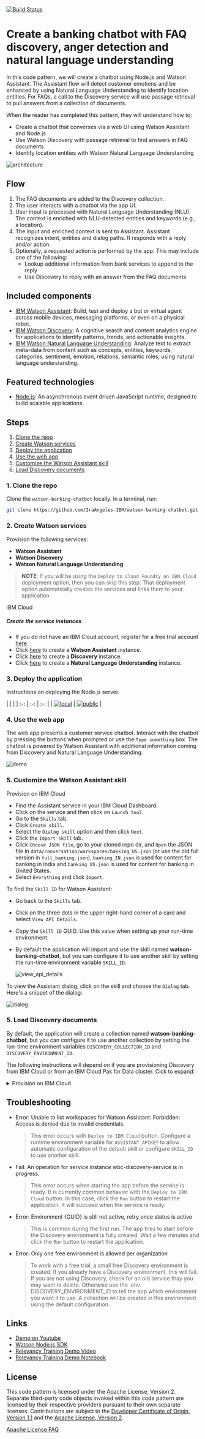 [![Build Status](https://api.travis-ci.org/IBM/watson-banking-chatbot.svg?branch=master)](https://travis-ci.org/IBM/watson-banking-chatbot)

# Create a banking chatbot with FAQ discovery, anger detection and natural language understanding

In this code pattern, we will create a chatbot using Node.js and Watson Assistant. The Assistant flow will detect customer emotions and be enhanced by using Natural Language Understanding to identify location entities. For FAQs, a call to the Discovery service will use passage retrieval to pull answers from a collection of documents.

When the reader has completed this pattern, they will understand how to:

* Create a chatbot that converses via a web UI using Watson Assistant and Node.js
* Use Watson Discovery with passage retrieval to find answers in FAQ documents
* Identify location entities with Watson Natural Language Understanding

<!-- > **NOTE**: This code pattern has been updated to include instructions for accessing Watson services running on IBM Cloud Pak for Data. These updates can be found in the specific instructions for deploying your app [locally](doc/source/local.md), or deploying your app to [OpenShift on IBM Cloud](doc/source/openshift.md). The main change required is that your application will need additional credentials to access the IBM Cloud Pak for Data cluster that is hosting the Watson services.
>
> Click [here](https://www.ibm.com/products/cloud-pak-for-data) for more information about IBM Cloud Pak for Data. -->

![architecture](doc/source/images/architecture.png)

## Flow

1. The FAQ documents are added to the Discovery collection.
1. The user interacts with a chatbot via the app UI.
1. User input is processed with Natural Language Understanding (NLU). The context is enriched with NLU-detected entities and keywords (e.g., a location).
1. The input and enriched context is sent to Assistant. Assistant recognizes intent, entities and dialog paths. It responds with a reply and/or action.
1. Optionally, a requested action is performed by the app. This may include one of the following:
   * Lookup additional information from bank services to append to the reply
   * Use Discovery to reply with an answer from the FAQ documents

## Included components

* [IBM Watson Assistant](https://www.ibm.com/cloud/watson-assistant/): Build, test and deploy a bot or virtual agent across mobile devices, messaging platforms, or even on a physical robot.
* [IBM Watson Discovery](https://www.ibm.com/watson/services/discovery/): A cognitive search and content analytics engine for applications to identify patterns, trends, and actionable insights.
* [IBM Watson Natural Language Understanding](https://www.ibm.com/watson/services/natural-language-understanding/): Analyze text to extract meta-data from content such as concepts, entities, keywords, categories, sentiment, emotion, relations, semantic roles, using natural language understanding.

## Featured technologies

* [Node.js](https://nodejs.org/): An asynchronous event driven JavaScript runtime, designed to build scalable applications.

## Steps

1. [Clone the repo](#1-clone-the-repo)
1. [Create Watson services](#2-create-watson-services)
1. [Deploy the application](#3-deploy-the-application)
1. [Use the web app](#4-use-the-web-app)
1. [Customize the Watson Assistant skill](#5-customize-the-watson-assistant-skill)
1. [Load Discovery documents](#6-load-discovery-documents)

### 1. Clone the repo

Clone the `watson-banking-chatbot` locally. In a terminal, run:

```bash
git clone https://github.com/IraAngeles-IBM/watson-banking-chatbot.git
```

### 2. Create Watson services

Provision the following services:

* **Watson Assistant**
* **Watson Discovery**
* **Watson Natural Language Understanding**

> **NOTE**: If you will be using the `Deploy to Cloud Foundry on IBM Cloud` deployment option, then you can skip this step. That deployment option automatically creates the services and links them to your application.

<!-- The instructions will depend on whether you are provisioning services using IBM Cloud Pak for Data or on IBM Cloud.

Click to expand one: -->

<!-- <details><summary><b>IBM Cloud Pak for Data</b></summary>
<p>
<i>Use the following instructions for each of the three services.</i>
<p>
<h5>Install and provision service instances</h5>
<p>
The services are not available by default. An administrator must install them on the IBM Cloud Pak for Data platform, and you must be given access to the service. To determine whether the service is installed, Click the <b>Services</b> icon (<img class="lazycontent" src="doc/source/images/services_icon.png" alt="services_icon"/>) and check whether the service is enabled.
</details> -->

<!-- <details><summary><b>IBM Cloud</b></summary>
<p> -->

IBM Cloud

<h5>Create the service instances</h5>
  <ul>
    <li>If you do not have an IBM Cloud account, register for a free trial account <a href="https://ibm.biz/BdqyTb">here</a>.</li>
    <li>Click <a href="https://cloud.ibm.com/catalog/services/watson-assistant">here</a> to create a <b>Watson Assistant</b> instance.</li>
    <li>Click <a href="https://cloud.ibm.com/catalog/services/discovery">here</a> to create a <b>Discovery</b> instance.</li>
    <li>Click <a href="https://cloud.ibm.com/catalog/services/natural-language-understanding">here</a> to create a <b>Natural Language Understanding</b> instance.</li>
  </ul>
<!-- </details> -->

### 3. Deploy the application

Instructions on deploying the Node.js server.

<!-- Click on one of the options below for instructions on deploying the Node.js server. -->

<!-- | | | |
| :-: | :-: | :-: |
| [![local](https://raw.githubusercontent.com/IBM/pattern-utils/master/deploy-buttons/local.png)](doc/source/local.md) | [![openshift](https://raw.githubusercontent.com/IBM/pattern-utils/master/deploy-buttons/openshift.png)](doc/source/openshift.md) | [![public](https://raw.githubusercontent.com/IBM/pattern-utils/master/deploy-buttons/cf.png)](doc/source/cf.md) | -->

| | |
| :-: | :-: | :-: |
| [![local](https://raw.githubusercontent.com/IBM/pattern-utils/master/deploy-buttons/local.png)](./doc/source/local.md) | [![public](https://raw.githubusercontent.com/IBM/pattern-utils/master/deploy-buttons/cf.png)](./doc/source/cf.md) |

### 4. Use the web app

The web app presents a customer service chatbot. Interact with the chatbot by pressing the buttons when prompted or use the `Type something` box. The chatbot is powered by Watson Assistant with additional information coming from Discovery and Natural Language Understanding.

![demo](doc/source/images/demo.gif)

### 5. Customize the Watson Assistant skill

<!-- The following instructions will depend on if you are provisioning Assistant from IBM Cloud or from an IBM Cloud Pak for Data cluster. Click to expand: -->

<!-- <details><summary>Provision on IBM Cloud Pak for Data</summary>
<p>

* Find the Assistant service in your list of `Provisioned Instances` in your IBM Cloud Pak for Data Dashboard.
* Click on `View Details` from the options menu associated with your Assistant service.
* Click on `Open Watson Assistant`.
* Go to the `Skills` tab.
* Click `Create skill`
* Select the `Dialog skill` option and then click `Next`.
* Click the `Import skill` tab.
* Click `Choose JSON file`, go to your cloned repo dir, and `Open` the JSON file in `data/conversation/workspaces/banking_US.json` (or use the old full version in `full_banking.json`). `banking_IN.json` is used for content for banking in India and `banking_US.json` is used for content for banking in United States.
* Select `Everything` and click `Import`.

</p>
</details> -->

<!-- <details><summary>Provision on IBM Cloud</summary>
<p> -->

Provision on IBM Cloud

* Find the Assistant service in your IBM Cloud Dashboard.
* Click on the service and then click on `Launch tool`.
* Go to the `Skills` tab.
* Click `Create skill`.
* Select the `Dialog skill` option and then click `Next`.
* Click the `Import skill` tab.
* Click `Choose JSON file`, go to your cloned repo dir, and `Open` the JSON file in `data/conversation/workspaces/banking_US.json` (or use the old full version in `full_banking.json`). `banking_IN.json` is used for content for banking in India and `banking_US.json` is used for content for banking in United States.
* Select `Everything` and click `Import`.

<!-- </p>
</details> -->

To find the `Skill ID` for Watson Assistant:

* Go back to the `Skills` tab.
* Click on the three dots in the upper right-hand corner of a card and select `View API Details`.
* Copy the `Skill ID` GUID. Use this value when setting up your run-time environment.
* By default the application will import and use the skill named **watson-banking-chatbot**, but you can configure it to use another skill by setting the run-time environment variable `SKILL_ID`.

  ![view_api_details](doc/source/images/view_api_details.png)

To view the Assistant dialog, click on the skill and choose the
`Dialog` tab. Here's a snippet of the dialog:

![dialog](doc/source/images/dialog.png)


### 5. Load Discovery documents

By default, the application will create a collection named **watson-banking-chatbot**, but you can configure it to use another collection by setting the run-time environment variables `DISCOVERY_COLLECTION_ID` and `DISCOVERY_ENVIRONMENT_ID`.

The following instructions will depend on if you are provisioning Discovery from IBM Cloud or from an IBM Cloud Pak for Data cluster. Cick to expand:

<!-- <details><summary>Provision on IBM Cloud Pak for Data</summary>
<p>

* Find the Discovery service in your list of `Provisioned Instances` in your IBM Cloud Pak for Data Dashboard.
* Click on `View Details` from the options menu associated with your Discovery service.
* Click on `Open Watson Discovery`.
* Click on an existing Discovery `Project`, or create a new one.
* From your `Project` panel, click the `Collections` tab.
* Click on `New Collection +`.
* Select the `Upload data` option and click `Next`.
* Provide a collection name.
* Select `English` language.
* Click `Finish` to create the collection.
* Use `Drag and drop your documents here or select documents` to seed the content with the five documents in `data/discovery/docs` of your cloned repo.
* Click on the `Integrate and deploy` option from the left-side menu of the Discovery panel. Then select the `View API Details` tab to view the `Project Id`. Use this as the `Collection ID` value when setting up your run-time environment.

> **NOTE**: The `Environment Id` for Cloud Pak for Data collections is always set to `default`.

  ![disco_cpd_projectid](doc/source/images/disco_cpd_projectid.png)

</p>
</details> -->

<details><summary>Provision on IBM Cloud</summary>
<p>

* Find the Discovery service in your IBM Cloud Dashboard.
* Click on the service and then click on `Launch tool`.
* Create a new data collection by hitting the `Upload your own data` button.

  ![new_collection](doc/source/images/new_collection.png)
  * Provide a collection name
  * Select `English` language
  * Click `Create`

* Use `Drag and drop your documents here or select documents` to seed the content with the five documents in `data/discovery/docs` of your cloned repo.
* Click on the upper-right `api` icon and save the `Environment ID` and `Collection ID` as they will be required when setting up your run-time environment.

  ![disco_guids](doc/source/images/disco_guids.png)

</p>
</details>

## Troubleshooting

* Error: Unable to list workspaces for Watson Assistant: Forbidden: Access is denied due to invalid credentials.

  > This error occurs with `Deploy to IBM Cloud` button. Configure a runtime environment variable for `ASSISTANT_APIKEY` to allow automatic configuration of the default skill or configure `SKILL_ID` to use another skill.

* Fail: An operation for service instance wbc-discovery-service is in progress.

  > This error occurs when starting the app before the service is ready. It is currently common behavior with the `Deploy to IBM Cloud` button. In this case, click the `Run` button to restart the application. It will succeed when the service is ready.

* Error: Environment {GUID} is still not active, retry once status is active

  > This is common during the first run. The app tries to start before the Discovery environment is fully created. Wait a few minutes and click the `Run` button to restart the application.

* Error: Only one free environment is allowed per organization

  > To work with a free trial, a small free Discovery environment is created. If you already have a Discovery environment, this will fail. If you are not using Discovery, check for an old service thay you may want to delete. Otherwise use the .env DISCOVERY_ENVIRONMENT_ID to tell the app which environment you want it to use. A collection will be created in this environment using the default configuration.

## Links

* [Demo on Youtube](https://www.youtube.com/watch?v=Jxi7U7VOMYg)
* [Watson Node.js SDK](https://github.com/watson-developer-cloud/node-sdk)
* [Relevancy Training Demo Video](https://www.youtube.com/watch?v=8BiuQKPQZJk)
* [Relevancy Training Demo Notebook](https://github.com/akmnua/relevancy_passage_bww)

## License

This code pattern is licensed under the Apache License, Version 2. Separate third-party code objects invoked within this code pattern are licensed by their respective providers pursuant to their own separate licenses. Contributions are subject to the [Developer Certificate of Origin, Version 1.1](https://developercertificate.org/) and the [Apache License, Version 2](https://www.apache.org/licenses/LICENSE-2.0.txt).

[Apache License FAQ](https://www.apache.org/foundation/license-faq.html#WhatDoesItMEAN)
